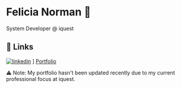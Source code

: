 
# Felicia Norman 👾
System Developer @ iquest

## 🔗 Links
[![linkedin](https://img.shields.io/badge/linkedin-0A66C2?style=for-the-badge&logo=linkedin&logoColor=white)](https://www.linkedin.com/in/felicia-norman-1b8a15152/)
]
[Portfolio](https://felicianorman.netlify.app/)

⚠️ Note: My portfolio hasn't been updated recently due to my current professional focus at iquest. 
